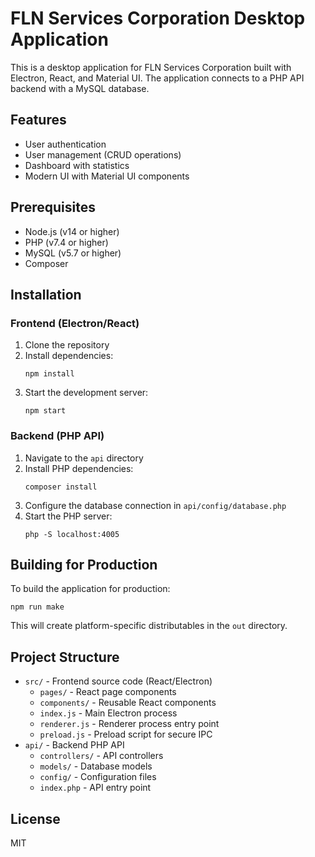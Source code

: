 # FLN Services Corporation Desktop Application

This is a desktop application for FLN Services Corporation built with Electron, React, and Material UI. The application connects to a PHP API backend with a MySQL database.

## Features

- User authentication
- User management (CRUD operations)
- Dashboard with statistics
- Modern UI with Material UI components

## Prerequisites

- Node.js (v14 or higher)
- PHP (v7.4 or higher)
- MySQL (v5.7 or higher)
- Composer

## Installation

### Frontend (Electron/React)

1. Clone the repository
2. Install dependencies:
   ```
   npm install
   ```
3. Start the development server:
   ```
   npm start
   ```

### Backend (PHP API)

1. Navigate to the `api` directory
2. Install PHP dependencies:
   ```
   composer install
   ```
3. Configure the database connection in `api/config/database.php`
4. Start the PHP server:
   ```
   php -S localhost:4005
   ```

## Building for Production

To build the application for production:

```
npm run make
```

This will create platform-specific distributables in the `out` directory.

## Project Structure

- `src/` - Frontend source code (React/Electron)
  - `pages/` - React page components
  - `components/` - Reusable React components
  - `index.js` - Main Electron process
  - `renderer.js` - Renderer process entry point
  - `preload.js` - Preload script for secure IPC
- `api/` - Backend PHP API
  - `controllers/` - API controllers
  - `models/` - Database models
  - `config/` - Configuration files
  - `index.php` - API entry point

## License

MIT 